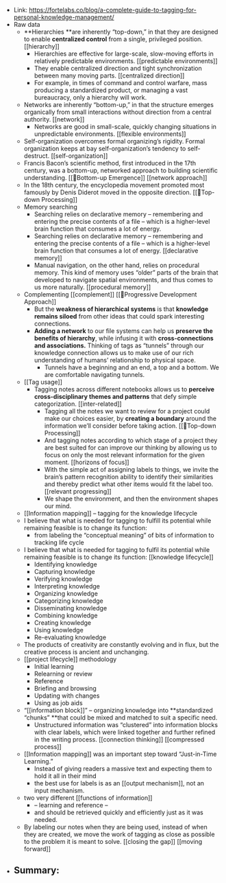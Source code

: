 - Link: https://fortelabs.co/blog/a-complete-guide-to-tagging-for-personal-knowledge-management/
- Raw data
    - **Hierarchies **are inherently “top-down,” in that they are designed to enable **centralized control** from a single, privileged position. [[hierarchy]]
        - Hierarchies are effective for large-scale, slow-moving efforts in relatively predictable environments. [[predictable environments]]
        - They enable centralized direction and tight synchronization between many moving parts. [[centralized direction]]
        - For example, in times of command and control warfare, mass producing a standardized product, or managing a vast bureaucracy, only a hierarchy will work.
    - Networks are inherently “bottom-up,” in that the structure emerges organically from small interactions without direction from a central authority. [[network]]
        - Networks are good in small-scale, quickly changing situations in unpredictable environments. [[flexible environments]]
    - Self-organization overcomes formal organizing’s rigidity. Formal organization keeps at bay self-organization’s tendency to self-destruct. [[self-organization]]
    - Francis Bacon’s scientific method, first introduced in the 17th century, was a bottom-up, networked approach to building scientific understanding. [[🌲Bottom-up Emergence]] [[network approach]]
    - In the 18th century, the encyclopedia movement promoted most famously by Denis Diderot moved in the opposite direction. [[🌲Top-down Processing]]
    - Memory searching
        - Searching relies on declarative memory – remembering and entering the precise contents of a file – which is a higher-level brain function that consumes a lot of energy.
        - Searching relies on declarative memory – remembering and entering the precise contents of a file – which is a higher-level brain function that consumes a lot of energy. [[declarative memory]]
        - Manual navigation, on the other hand, relies on procedural memory. This kind of memory uses “older” parts of the brain that developed to navigate spatial environments, and thus comes to us more naturally. [[procedural memory]]
    - Complementing [[complement]] [[🌱Progressive Development Approach]]
        - But the **weakness of hierarchical systems** is that **knowledge remains siloed** from other ideas that could spark interesting connections.
        - **Adding a network** to our file systems can help us **preserve the benefits of hierarchy**, while infusing it with **cross-connections and associations.** Thinking of tags as “tunnels” through our knowledge connection allows us to make use of our rich understanding of humans’ relationship to physical space.
            - Tunnels have a beginning and an end, a top and a bottom. We are comfortable navigating tunnels.
    - [[Tag usage]]
        - Tagging notes across different notebooks allows us to **perceive cross-disciplinary themes and patterns** that defy simple categorization. [[inter-related]]
            - Tagging all the notes we want to review for a project could make our choices easier, by **creating a boundary** around the information we’ll consider before taking action. [[🌲Top-down Processing]]
            - And tagging notes according to which stage of a project they are best suited for can improve our thinking by allowing us to focus on only the most relevant information for the given moment. [[horizons of focus]]
            - With the simple act of assigning labels to things, we invite the brain’s pattern recognition ability to identify their similarities and thereby predict what other items would fit the label too. [[relevant progressing]]
            - We shape the environment, and then the environment shapes our mind.
    - [[Information mapping]] – tagging for the knowledge lifecycle
    - I believe that what is needed for tagging to fulfill its potential while remaining feasible is to change its function:
        - from labeling the “conceptual meaning” of bits of information to tracking life cycle
    - I believe that what is needed for tagging to fulfil its potential while remaining feasible is to change its function: [[knowledge lifecycle]]
        - Identifying knowledge
        - Capturing knowledge
        - Verifying knowledge
        - Interpreting knowledge
        - Organizing knowledge
        - Categorizing knowledge
        - Disseminating knowledge
        - Combining knowledge
        - Creating knowledge
        - Using knowledge
        - Re-evaluating knowledge
    - The products of creativity are constantly evolving and in flux, but the creative process is ancient and unchanging.
    - [[project lifecycle]] methodology
        - Initial learning
        - Relearning or review
        - Reference
        - Briefing and browsing
        - Updating with changes
        - Using as job aids
    - “[[information block]]” – organizing knowledge into **standardized “chunks” **that could be mixed and matched to suit a specific need.
        - Unstructured information was “clustered” into information blocks with clear labels, which were linked together and further refined in the writing process. [[connection thinking]] [[compressed process]]
    - [[Information mapping]] was an important step toward “Just-in-Time Learning.”
        - Instead of giving readers a massive text and expecting them to hold it all in their mind
        - the best use for labels is as an [[output mechanism]], not an input mechanism.
    - two very different [[functions of information]]
        - – learning and reference –
        - and should be retrieved quickly and efficiently just as it was needed.
    - By labeling our notes when they are being used, instead of when they are created, we move the work of tagging as close as possible to the problem it is meant to solve. [[closing the gap]] [[moving forward]]
- Summary:
    - 
